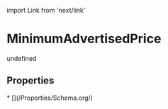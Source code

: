 import Link from 'next/link'
# MinimumAdvertisedPrice

undefined

## Properties

<Grid>
* [](/Properties/Schema.org/)

</Grid>

